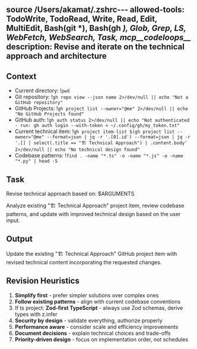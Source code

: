 source /Users/akamat/.zshrc---
allowed-tools: TodoWrite, TodoRead, Write, Read, Edit, MultiEdit, Bash(git *), Bash(gh *), Glob, Grep, LS, WebFetch, WebSearch, Task, mcp__codeloops__*
description: Revise and iterate on the technical approach and architecture
---

## Context

- Current directory: !`pwd`
- Git repository: !`gh repo view --json name 2>/dev/null || echo "Not a GitHub repository"`
- GitHub Projects: !`gh project list --owner="@me" 2>/dev/null || echo "No GitHub Projects found"`
- GitHub auth: !`gh auth status 2>/dev/null || echo "Not authenticated - run: gh auth login --with-token < ~/.config/gh/my_token.txt"`
- Current technical item: !`gh project item-list $(gh project list --owner="@me" --format=json | jq -r '.[0].id') --format=json | jq -r '.[] | select(.title == "🏗️ Technical Approach") | .content.body' 2>/dev/null || echo "No technical design found"`
- Codebase patterns: !`find . -name "*.ts" -o -name "*.js" -o -name "*.py" | head -5`

## Task

Revise technical approach based on: $ARGUMENTS

Analyze existing "🏗️ Technical Approach" project item, review codebase patterns, and update with improved technical design based on the user input.

## Output

Update the existing "🏗️ Technical Approach" GitHub project item with revised technical content incorporating the requested changes.

## Revision Heuristics

1. **Simplify first** - prefer simpler solutions over complex ones
2. **Follow existing patterns** - align with current codebase conventions
3. If ts project: **Zod-first TypeScript** - always use Zod schemas, derive types with z.infer
4. **Security by design** - validate everything, authorize properly
5. **Performance aware** - consider scale and efficiency improvements
6. **Document decisions** - explain technical choices and trade-offs
7. **Priority-driven design** - focus on implementation order, not schedules

```

```
